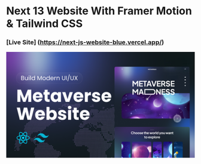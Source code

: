 # Next 13 Website With Framer Motion & Tailwind CSS

### [Live Site] (https://next-js-website-blue.vercel.app/)

![UI](app/Thumbnail-1.png)

